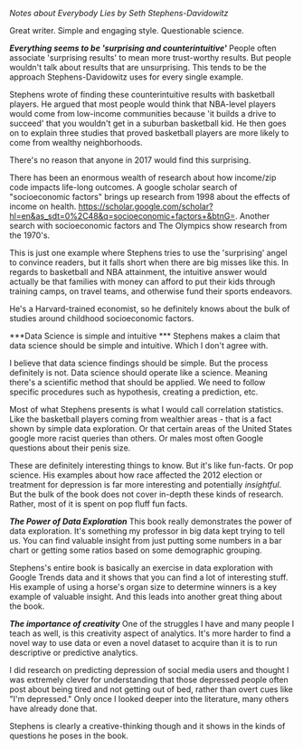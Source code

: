 

*Notes about Everybody Lies by Seth Stephens-Davidowitz*

Great writer. Simple and engaging style. Questionable science.


***Everything seems to be 'surprising and counterintuitive'***
People often associate 'surprising results' to mean more trust-worthy results. But people wouldn't talk about results that are unsurprising. This tends to be the approach Stephens-Davidowitz uses for every single example.

Stephens wrote of finding these counterintuitive results with basketball players. He argued that most people would think that NBA-level players would come from low-income communities because 'it builds a drive to succeed' that you wouldn't get in a suburban basketball kid. He then goes on to explain three studies that proved basketball players are more likely to come from wealthy neighborhoods. 

There's no reason that anyone in 2017 would find this surprising.

There has been an enormous wealth of research about how income/zip code impacts life-long outcomes. A google scholar search of "socioeconomic factors" brings up research from 1998 about the effects of income on health. https://scholar.google.com/scholar?hl=en&as_sdt=0%2C48&q=socioeconomic+factors+&btnG=. Another search with socioeconomic factors and The Olympics show research from the 1970's. 

This is just one example where Stephens tries to use the 'surprising' angel to convince readers, but it falls short when there are big misses like this. In regards to basketball and NBA attainment, the intuitive answer would actually be that families with money can afford to put their kids through training camps, on travel teams, and otherwise fund their sports endeavors. 

He's a Harvard-trained economist, so he definitely knows about the bulk of studies around childhood socioeconomic factors. 


***Data Science is simple and intuitive ***
Stephens makes a claim that data science should be simple and intuitive. Which I don't agree with. 

I believe that data science findings should be simple. But the process definitely is not. Data science should operate like a science. Meaning there's a scientific method that should be applied. We need to follow specific procedures such as hypothesis, creating a prediction, etc.

Most of what Stephens presents is what I would call correlation statistics. Like the basketball players coming from wealthier areas - that is a fact shown by simple data exploration. Or that certain areas of the United States google more racist queries than others. Or males most often Google questions about their penis size. 

These are definitely interesting things to know. But it's like fun-facts. Or pop science. His examples about how race affected the 2012 election or treatment for depression is far more interesting and potentially *insightful*. But the bulk of the book does not cover in-depth these kinds of research. Rather, most of it is spent on pop fluff fun facts. 

***The Power of Data Exploration***
This book really demonstrates the power of data exploration. It's something my professor in big data kept trying to tell us. You can find valuable insight from just putting some numbers in a bar chart or getting some ratios based on some demographic grouping. 

Stephens's entire book is basically an exercise in data exploration with Google Trends data and it shows that you can find a lot of interesting stuff. His example of using a horse's organ size to determine winners is a key example of valuable insight. And this leads into another great thing about the book.

***The importance of creativity***
One of the struggles I have and many people I teach as well, is this creativity aspect of analytics. It's more harder to find a novel way to use data or even a novel dataset to acquire than it is to run descriptive or predictive analytics. 

I did research on predicting depression of social media users and thought I was extremely clever for understanding that those depressed people often post about being tired and not getting out of bed, rather than overt cues like "I'm depressed." Only once I looked deeper into the literature, many others have already done that.

Stephens is clearly a creative-thinking though and it shows in the kinds of questions he poses in the book.
